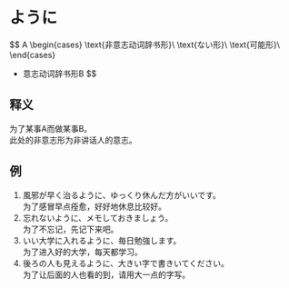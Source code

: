 # ように  
$$
A
\begin{cases}
  \text{非意志动词辞书形}\\
  \text{ない形}\\
  \text{可能形}\\
\end{cases}
+ 意志动词辞书形B
$$
## 释义  
为了某事A而做某事B。  
此处的非意志形为非讲话人的意志。  
## 例  
1. 風邪が早く治るように、ゆっくり休んだ方がいいです。  
为了感冒早点痊愈，好好地休息比较好。  
2. 忘れないように、メモしておきましょう。  
为了不忘记，先记下来吧。  
3. いい大学に入れるように、毎日勉強します。  
为了进入好的大学，每天都学习。  
4. 後ろの人も見えるように、大きい字で書きいてください。  
为了让后面的人也看的到，请用大一点的字写。  

